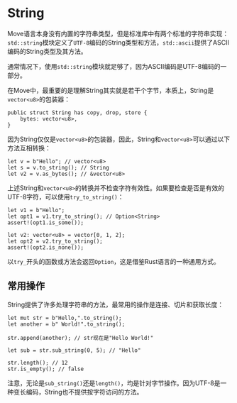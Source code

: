 # String

Move语言本身没有内置的字符串类型，但是标准库中有两个标准的字符串实现：`std::string`模块定义了`UTF-8`编码的String类型和方法，`std::ascii`提供了ASCII编码的String类型及其方法。

通常情况下，使用`std::string`模块就足够了，因为ASCII编码是UTF-8编码的一部分。

在Move中，最重要的是理解String其实就是若干个字节，本质上，String是`vector<u8>`的包装器：

```
public struct String has copy, drop, store {
    bytes: vector<u8>,
}
```

因为String仅仅是`vector<u8>`的包装器，因此，String和`vector<u8>`可以通过以下方法互相转换：

```
let v = b"Hello"; // vector<u8>
let s = v.to_string(); // String
let v2 = v.as_bytes(); // &vector<u8>
```

上述String和`vector<u8>`的转换并不检查字符有效性。如果要检查是否是有效的UTF-8字符，可以使用`try_to_string()`：

```
let v1 = b"Hello";
let opt1 = v1.try_to_string(); // Option<String>
assert!(opt1.is_some());

let v2: vector<u8> = vector[0, 1, 2];
let opt2 = v2.try_to_string();
assert!(opt2.is_none());
```

以`try_`开头的函数或方法会返回`Option`，这是借鉴Rust语言的一种通用方式。

## 常用操作

String提供了许多处理字符串的方法，最常用的操作是连接、切片和获取长度：

```
let mut str = b"Hello,".to_string();
let another = b" World!".to_string();

str.append(another); // str现在是"Hello World!"

let sub = str.sub_string(0, 5); // "Hello"

str.length(); // 12
str.is_empty(); // false
```

注意，无论是`sub_string()`还是`length()`，均是针对字节操作。因为UTF-8是一种变长编码，String也不提供按字符访问的方法。
